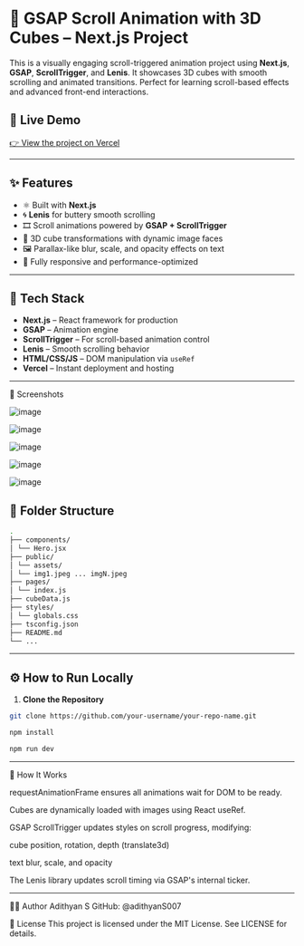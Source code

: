 # 🎢 GSAP Scroll Animation with 3D Cubes – Next.js Project

This is a visually engaging scroll-triggered animation project using **Next.js**, **GSAP**, **ScrollTrigger**, and **Lenis**. It showcases 3D cubes with smooth scrolling and animated transitions. Perfect for learning scroll-based effects and advanced front-end interactions.

## 🔗 Live Demo  
[👉 View the project on Vercel](https://your-vercel-deployment.vercel.app)  

---

## ✨ Features

- ⚛️ Built with **Next.js**
- 🌀 **Lenis** for buttery smooth scrolling
- 🎞️ Scroll animations powered by **GSAP + ScrollTrigger**
- 🧊 3D cube transformations with dynamic image faces
- 🖼️ Parallax-like blur, scale, and opacity effects on text
- 📱 Fully responsive and performance-optimized

---

## 🚀 Tech Stack

- **Next.js** – React framework for production
- **GSAP** – Animation engine
- **ScrollTrigger** – For scroll-based animation control
- **Lenis** – Smooth scrolling behavior
- **HTML/CSS/JS** – DOM manipulation via `useRef`
- **Vercel** – Instant deployment and hosting

---
📸 Screenshots

![image](https://github.com/user-attachments/assets/5c51aff8-ce53-4c00-8df7-091e333f3287)

![image](https://github.com/user-attachments/assets/da116cfc-e153-4559-83b2-89218e09dd0f)

![image](https://github.com/user-attachments/assets/516e135d-0a39-4b7a-94da-f5fd0baa0ef8)

![image](https://github.com/user-attachments/assets/d270e1b2-760f-4d8a-a949-ca265940ec73)

![image](https://github.com/user-attachments/assets/416c64f7-c10f-42f1-b716-cf1329da72f8)






## 📂 Folder Structure

```bash
.
├── components/
│ └── Hero.jsx
├── public/
│ └── assets/
│ └── img1.jpeg ... imgN.jpeg
├── pages/
│ └── index.js
├── cubeData.js
├── styles/
│ └── globals.css
├── tsconfig.json
├── README.md
└── ...
```


---

## ⚙️ How to Run Locally

1. **Clone the Repository**
```bash
git clone https://github.com/your-username/your-repo-name.git

npm install

npm run dev
```

-----
🧪 How It Works

requestAnimationFrame ensures all animations wait for DOM to be ready.

Cubes are dynamically loaded with images using React useRef.

GSAP ScrollTrigger updates styles on scroll progress, modifying:

cube position, rotation, depth (translate3d)

text blur, scale, and opacity

The Lenis library updates scroll timing via GSAP's internal ticker.

-----
🙋‍♂️ Author
Adithyan S
GitHub: @adithyanS007

📝 License
This project is licensed under the MIT License. See LICENSE for details.
